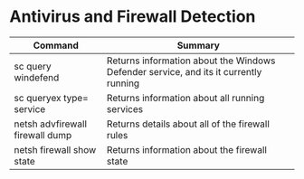 # Antivirus and Firewall Detection

| Command	| Summary |
| --------- | ---------------------------- |
| sc query windefend | Returns information about the Windows Defender service, and its it currently running |
| sc queryex type= service | Returns information about all running services | 
| netsh advfirewall firewall dump | Returns details about all of the firewall rules |
| netsh firewall show state | Returns information about the firewall state |
